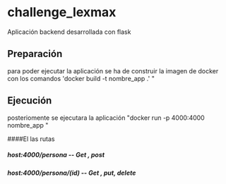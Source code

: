 # challenge_lexmax

Aplicación backend desarrollada con flask

## Preparación

para poder ejecutar la aplicación se ha de construir la imagen de docker con los comandos 'docker build -t nombre_app .' "

## Ejecución

posteriomente se ejecutara la aplicación "docker run -p 4000:4000 nombre_app "

####El las rutas

##### host:4000/persona -- Get , post

##### host:4000/persona/(id) -- Get , put, delete

